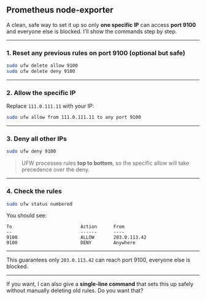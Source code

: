 
## Prometheus node-exporter
A clean, safe way to set it up so only **one specific IP** can access **port 9100** and everyone else is blocked. I’ll show the commands step by step.

---

### 1. Reset any previous rules on port 9100 (optional but safe)

```bash
sudo ufw delete allow 9100
sudo ufw delete deny 9100
```

---

### 2. Allow the specific IP

Replace `111.0.111.11` with your IP:

```bash
sudo ufw allow from 111.0.111.11 to any port 9100
```

---

### 3. Deny all other IPs

```bash
sudo ufw deny 9100
```

> UFW processes rules **top to bottom**, so the specific allow will take precedence over the deny.

---

### 4. Check the rules

```bash
sudo ufw status numbered
```

You should see:

```
To                         Action      From
--                         ------      ----
9100                       ALLOW       203.0.113.42
9100                       DENY        Anywhere
```

---

This guarantees only `203.0.113.42` can reach port 9100, everyone else is blocked.

---

If you want, I can also give a **single-line command** that sets this up safely without manually deleting old rules. Do you want that?
